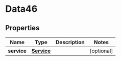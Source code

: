 

# Data46


## Properties

Name | Type | Description | Notes
------------ | ------------- | ------------- | -------------
**service** | [**Service**](Service.md) |  |  [optional]



